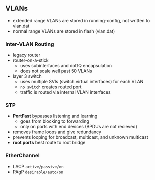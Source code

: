 ## VLANs
- extended range VLANs are stored in running-config, not written to vlan.dat
- normal range VLANs are stored in flash (vlan.dat)
### Inter-VLAN Routing
- legacy router
- router-on-a-stick
	- uses subinterfaces and dot1Q encapsulation
	- does not scale well past 50 VLANs
- layer 3 switch
	- uses multiple SVIs (switch virtual interfaces) for each VLAN
	- `no switch` creates routed port
	- traffic is routed via internal VLAN interfaces
### STP
- **PortFast** bypasses listening and learning
	- goes from blocking to forwarding
	- only on ports with end devices (BPDUs are not recieved)
- removes frame loops and give redundancy
- prevents looping for broadcast, multicast, and unknown multicast
- **root ports** best route to root bridge
### EtherChannel
- LACP `active/passive/on`
- PAgP `desirable/auto/on`